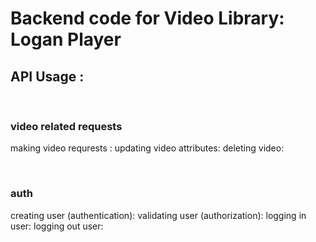 # Backend code for Video Library: Logan Player

## API Usage :

<br />

### video related requests

making video requrests : 
updating video attributes:
deleting video: 

<br />

### auth

creating user (authentication):
validating user (authorization):
logging in user: 
logging out user: 

<br />
